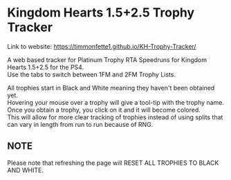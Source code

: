 Kingdom Hearts 1.5+2.5 Trophy Tracker
===================

Link to website: https://timmonfette1.github.io/KH-Trophy-Tracker/

A web based tracker for Platinum Trophy RTA Speedruns for Kingdom Hearts 1.5+2.5 for the PS4.<br />
Use the tabs to switch between 1FM and 2FM Trophy Lists.<br />

All trophies start in Black and White meaning they haven't been obtained yet.<br />
Hovering your mouse over a trophy will give a tool-tip with the trophy name.<br />
Once you obtain a trophy, you click on it and it will become colored.<br />
This will allow for more clear tracking of trophies instead of using splits that can vary in length from run to run because of RNG.

NOTE
-------
Please note that refreshing the page will RESET ALL TROPHIES TO BLACK AND WHITE.
